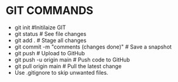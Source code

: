 # GIT COMMANDS

* git init         #Initilaize GIT
* git status       # See file changes
* git add .        # Stage all changes
* git commit -m "comments (changes done)" # Save a snapshot
* git push         # Upload to GitHub
* git push -u origin main    # Push code to GitHub
* git pull origin main       # Pull the latest change
* Use .gitignore to skip unwanted files.
